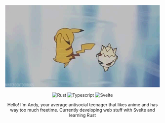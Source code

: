 <div align="center">
<img alt="Pika Togepi Pudding" src="PikaTogepi.gif" />

![Rust](https://img.shields.io/static/v1?message=Rust&logo=Rust&labelColor=orange&color=orange&logoColor=white&label=%20&style=for-the-badge)
![Typescript](https://img.shields.io/static/v1?message=Typescript&logo=Typescript&labelColor=blue&color=blue&logoColor=white&label=%20&style=for-the-badge)
![Svelte](https://img.shields.io/static/v1?message=Svelte&logo=Svelte&labelColor=red&color=red&logoColor=white&label=%20&style=for-the-badge)

Hello! I'm Andy, your average antisocial teenager that likes anime and has way too much freetime. Currently developing web stuff with Svelte and learning Rust

</div>
